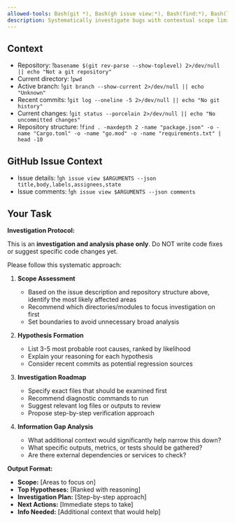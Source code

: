 ```yaml
---
allowed-tools: Bash(git *), Bash(gh issue view:*), Bash(find:*), Bash(ls:*), Bash(cat:*), Bash(tail:*)
description: Systematically investigate bugs with contextual scope limiting related to a GitHub issue
---
```


## Context

- Repository: !`basename $(git rev-parse --show-toplevel) 2>/dev/null || echo "Not a git repository"`
- Current directory: !`pwd`
- Active branch: !`git branch --show-current 2>/dev/null || echo "Unknown"`
- Recent commits: !`git log --oneline -5 2>/dev/null || echo "No git history"`
- Current changes: !`git status --porcelain 2>/dev/null || echo "No uncommitted changes"`
- Repository structure: !`find . -maxdepth 2 -name "package.json" -o -name "Cargo.toml" -o -name "go.mod" -o -name "requirements.txt" | head -10`

## GitHub Issue Context

- Issue details: !`gh issue view $ARGUMENTS --json title,body,labels,assignees,state`
- Issue comments: !`gh issue view $ARGUMENTS --json comments`
<!-- - Related PRs: !`gh pr list --search "linked:$ARGUMENTS"` -->

## Your Task

**Investigation Protocol:**

This is an **investigation and analysis phase only**. Do NOT write code fixes or suggest specific code changes yet.

Please follow this systematic approach:

1. **Scope Assessment**

   - Based on the issue description and repository structure above, identify the most likely affected areas
   - Recommend which directories/modules to focus investigation on first
   - Set boundaries to avoid unnecessary broad analysis

2. **Hypothesis Formation**

   - List 3-5 most probable root causes, ranked by likelihood
   - Explain your reasoning for each hypothesis
   - Consider recent commits as potential regression sources

3. **Investigation Roadmap**

   - Specify exact files that should be examined first
   - Recommend diagnostic commands to run
   - Suggest relevant log files or outputs to review
   - Propose step-by-step verification approach

4. **Information Gap Analysis**
   - What additional context would significantly help narrow this down?
   - What specific outputs, metrics, or tests should be gathered?
   - Are there external dependencies or services to check?

**Output Format:**

- **Scope:** [Areas to focus on]
- **Top Hypotheses:** [Ranked with reasoning]
- **Investigation Plan:** [Step-by-step approach]
- **Next Actions:** [Immediate steps to take]
- **Info Needed:** [Additional context that would help]
